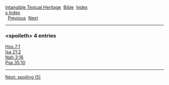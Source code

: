[Intangible Textual Heritage](../../index)  [Bible](../index) 
[Index](index)   
[s Index](_s_)  
  [Previous](c10805)  [Next](c10807) 

------------------------------------------------------------------------

### &lt;spoileth&gt; 4 entries

[Hos 7:1](../kjv/hos007.htm#001)  
[Isa 21:2](../kjv/isa021.htm#002)  
[Nah 3:16](../kjv/nah003.htm#016)  
[Psa 35:10](../kjv/psa035.htm#010)  

------------------------------------------------------------------------

[Next: spoiling (5)](c10807)
